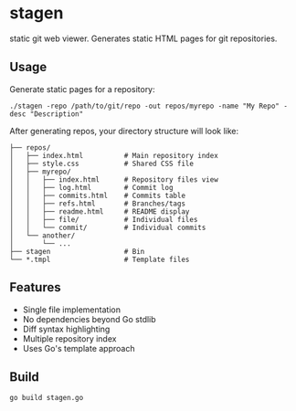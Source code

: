 # stagen

static git web viewer. Generates static HTML pages for git repositories.

## Usage

Generate static pages for a repository:
```
./stagen -repo /path/to/git/repo -out repos/myrepo -name "My Repo" -desc "Description"
```

After generating repos, your directory structure will look like:
```
├── repos/
│   ├── index.html          # Main repository index
│   ├── style.css           # Shared CSS file
│   ├── myrepo/
│   │   ├── index.html      # Repository files view
│   │   ├── log.html        # Commit log
│   │   ├── commits.html    # Commits table
│   │   ├── refs.html       # Branches/tags
│   │   ├── readme.html     # README display
│   │   ├── file/           # Individual files
│   │   └── commit/         # Individual commits
│   └── another/
│       └── ...
├── stagen                  # Bin
└── *.tmpl                  # Template files
```

## Features

- Single file implementation
- No dependencies beyond Go stdlib
- Diff syntax highlighting
- Multiple repository index
- Uses Go's template approach

## Build

```
go build stagen.go
```
